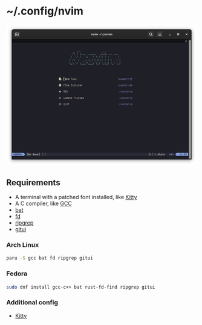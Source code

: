 # ~/.config/nvim

![Screenshot](screenshots/cover.png)

## Requirements

- A terminal with a patched font installed, like [Kitty](https://github.com/kovidgoyal/kitty)
- A C compiler, like [GCC](https://gcc.gnu.org/)
- [bat](https://github.com/sharkdp/bat)
- [fd](https://github.com/sharkdp/fd)
- [ripgrep](https://github.com/BurntSushi/ripgrep)
- [gitui](https://github.com/extrawurst/gitui)

### Arch Linux

```bash
paru -S gcc bat fd ripgrep gitui
```

### Fedora

```bash
sudo dnf install gcc-c++ bat rust-fd-find ripgrep gitui
```

### Additional config

- [Kitty](/.config/kitty)
